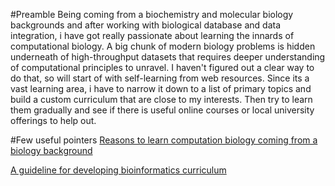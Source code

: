 #Preamble
Being coming from a biochemistry and molecular biology backgrounds and after working with
biological database and data integration,  i have got really passionate about learning the
innards of computational biology. A big chunk of modern biology problems is hidden
underneath of high-throughput datasets that requires deeper understanding of computational 
principles to unravel. I haven't figured out a clear way to do that,  so will start of
with self-learning from web resources. Since its a vast learning area,  i have to narrow
it down to a list of primary topics and build a custom curriculum that are 
close to my interests. Then try to learn them gradually and see if there is useful online 
courses or local university offerings to help out.

#Few useful pointers
[Reasons to learn computation biology coming from a biology
background](http://caseybergman.wordpress.com/2012/07/31/top-n-reasons-to-do-a-ph-d-or-post-doc-in-bioinformaticscomputational-biology/)

[A guideline for developing bioinformatics
curriculum](http://www.ploscollections.org/article/info%3Adoi%2F10.1371%2Fjournal.pcbi.1002632)
